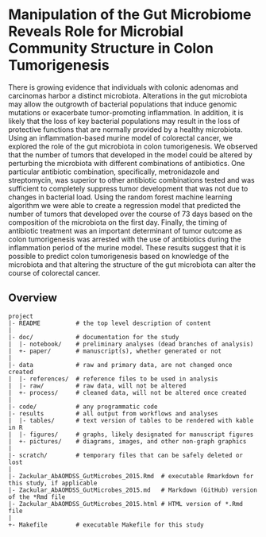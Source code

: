 Manipulation of the Gut Microbiome Reveals Role for Microbial Community Structure in Colon Tumorigenesis
=======

There is growing evidence that individuals with colonic adenomas and carcinomas
harbor a distinct microbiota. Alterations in the gut microbiota may allow the
outgrowth of bacterial populations that induce genomic mutations or exacerbate
tumor-promoting inflammation. In addition, it is likely that the loss of key
bacterial populations may result in the loss of protective functions that are
normally provided by a healthy microbiota. Using an inflammation-based murine
model of colorectal cancer, we explored the role of the gut microbiota in colon
tumorigenesis. We observed that the number of tumors that developed in the model
could be altered by perturbing the microbiota with different combinations of
antibiotics. One particular antibiotic combination, specifically, metronidazole
and streptomycin, was superior to other antibiotic combinations tested and was
sufficient to completely suppress tumor development that was not due to changes
in bacterial load. Using the random forest machine learning algorithm we were
able to create a regression model that predicted the number of tumors that
developed over the course of 73 days based on the composition of the microbiota
on the first day. Finally, the timing of antibiotic treatment was an important
determinant of tumor outcome as colon tumorigenesis was arrested with the use of
antibiotics during the inflammation period of the murine model. These results
suggest that it is possible to predict colon tumorigenesis based on knowledge of
the microbiota and that altering the structure of the gut microbiota can alter
the course of colorectal cancer.


Overview
--------

    project
    |- README          # the top level description of content
    |
    |- doc/            # documentation for the study
    |  |- notebook/    # preliminary analyses (dead branches of analysis)
    |  +- paper/       # manuscript(s), whether generated or not
    |
    |- data            # raw and primary data, are not changed once created
    |  |- references/  # reference files to be used in analysis
    |  |- raw/         # raw data, will not be altered
    |  +- process/     # cleaned data, will not be altered once created
    |
    |- code/           # any programmatic code
    |- results         # all output from workflows and analyses
    |  |- tables/      # text version of tables to be rendered with kable in R
    |  |- figures/     # graphs, likely designated for manuscript figures
    |  +- pictures/    # diagrams, images, and other non-graph graphics
    |
    |- scratch/        # temporary files that can be safely deleted or lost
    |
    |- Zackular_AbAOMDSS_GutMicrobes_2015.Rmd  # executable Rmarkdown for this study, if applicable
    |- Zackular_AbAOMDSS_GutMicrobes_2015.md   # Markdown (GitHub) version of the *Rmd file
    |- Zackular_AbAOMDSS_GutMicrobes_2015.html # HTML version of *.Rmd file
    |
    +- Makefile        # executable Makefile for this study
